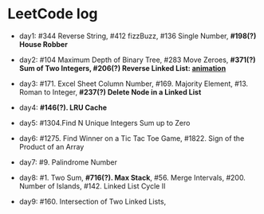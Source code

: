 
# LeetCode log

- day1: #344 Reverse String, #412 fizzBuzz, #136 Single Number, **#198(?) House Robber**

- day2: #104 Maximum Depth of Binary Tree, #283 Move Zeroes, **#371(?) Sum of Two Integers, #206(?) Reverse Linked List: [animation](https://www.geeksforgeeks.org/reverse-a-linked-list/)**

- day3: #171. Excel Sheet Column Number, #169. Majority Element, #13. Roman to Integer, **#237(?) Delete Node in a Linked List**

- day4: **#146(?). LRU Cache**

- day5: #1304.Find N Unique Integers Sum up to Zero

- day6: #1275. Find Winner on a Tic Tac Toe Game, #1822. Sign of the Product of an Array

- day7: #9. Palindrome Number

- day8: #1. Two Sum, **#716(?). Max Stack**, #56. Merge Intervals, #200. Number of Islands, #142. Linked List Cycle II

- day9: #160. Intersection of Two Linked Lists,
